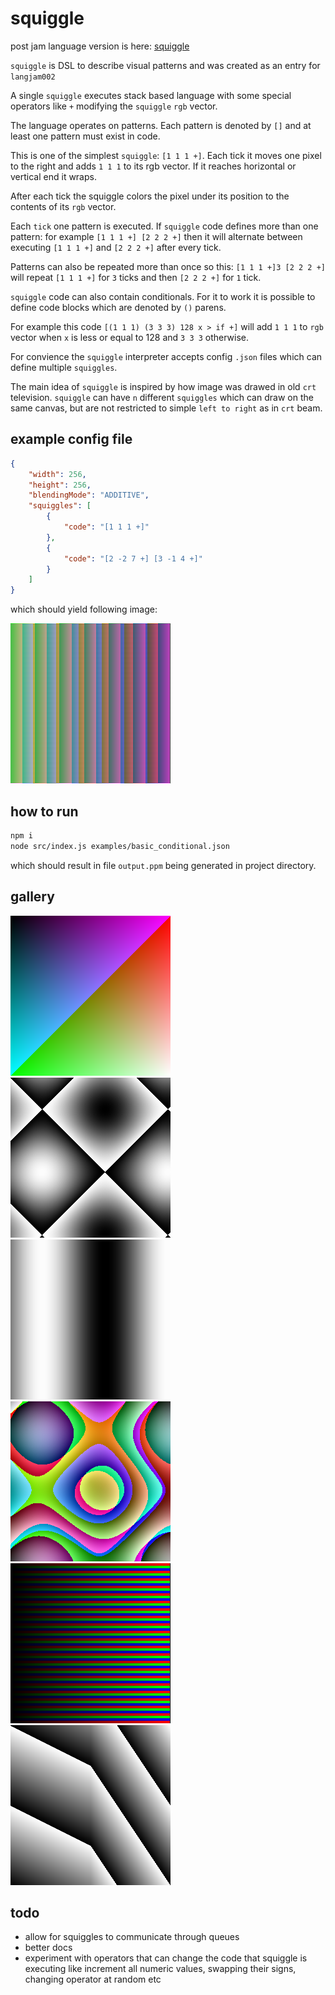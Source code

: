 # squiggle

post jam language version is here: [squiggle](https://github.com/kfirmanty/squiggle)

`squiggle` is DSL to describe visual patterns and was created as an entry for `langjam002`

A single `squiggle` executes stack based language with some special operators like `+` modifying the `squiggle` `rgb` vector.

The language operates on patterns. Each pattern is denoted by `[]` and at least one pattern must exist in code.

This is one of the simplest `squiggle`: `[1 1 1 +]`. Each tick it moves one pixel to the right and adds `1 1 1` to its rgb vector. 
If it reaches horizontal or vertical end it wraps. 

After each tick the squiggle colors the pixel under its position to the contents of its `rgb` vector.

Each `tick` one pattern is executed. If `squiggle` code defines more than one pattern: for example `[1 1 1 +] [2 2 2 +]` then it will alternate
between executing `[1 1 1 +]` and `[2 2 2 +]` after every tick. 

Patterns can also be repeated more than once so this:
`[1 1 1 +]3 [2 2 2 +]` will repeat `[1 1 1 +]` for `3` ticks and then `[2 2 2 +]` for `1` tick.

`squiggle` code can also contain conditionals. For it to work it is possible to define code blocks which are denoted by `()` parens.

For example this code `[(1 1 1) (3 3 3) 128 x > if +]` will add `1 1 1` to `rgb` vector when `x` is less or equal to 128 and `3 3 3` otherwise.

For convience the `squiggle` interpreter accepts config `.json` files which can define multiple `squiggles`.

The main idea of `squiggle` is inspired by how image was drawed in old `crt` television.
`squiggle` can have `n` different `squiggles` which can draw on the same canvas, but are not restricted to simple `left to right` as in `crt` beam.

## example config file

```json
{
    "width": 256,
    "height": 256,
    "blendingMode": "ADDITIVE",
    "squiggles": [
        {
            "code": "[1 1 1 +]"
        },
        {
            "code": "[2 -2 7 +] [3 -1 4 +]"
        }
    ]
}
```

which should yield following image:

![example image](gallery/example.png)

## how to run

```bash
npm i
node src/index.js examples/basic_conditional.json
```
which should result in file `output.ppm` being generated in project directory.

## gallery

![](gallery/position_dependent.png)
![](gallery/periodic_subtracted.png)
![](gallery/periodic.png)
![](gallery/periodic_and_positional_blend.png)
![](gallery/basic_repetitions.png)
![](gallery/basic_conditional.png)

## todo
- allow for squiggles to communicate through queues
- better docs
- experiment with operators that can change the code that squiggle is executing like increment all numeric values, swapping their signs, changing operator at random etc
